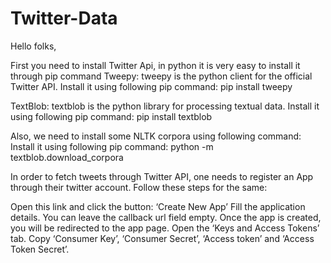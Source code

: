 # Twitter-Data

Hello folks,

First you need to install Twitter Api, in python it is very easy to install it through pip command
Tweepy: tweepy is the python client for the official Twitter API.
Install it using following pip command: pip install tweepy 

TextBlob: textblob is the python library for processing textual data.
Install it using following pip command: pip install textblob

Also, we need to install some NLTK corpora using following command:
Install it using following pip command: python -m textblob.download_corpora

In order to fetch tweets through Twitter API, one needs to register an App through their twitter account. Follow these steps for the same:

Open this link and click the button: ‘Create New App’
Fill the application details. You can leave the callback url field empty.
Once the app is created, you will be redirected to the app page.
Open the ‘Keys and Access Tokens’ tab.
Copy ‘Consumer Key’, ‘Consumer Secret’, ‘Access token’ and ‘Access Token Secret’.
